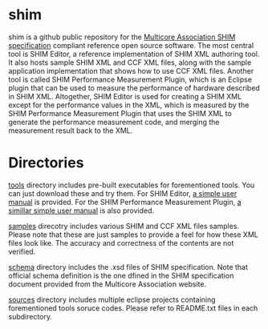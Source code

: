 # shim

shim is a github public repository for the [Multicore Association SHIM specification](http://www.multicore-association.org/workgroup/shim.php) compliant reference open source software. The most central tool is SHIM Editor, a reference implementation of SHIM XML authoring tool. It also hosts sample SHIM XML and CCF XML files, along with the sample application implementation that shows how to use CCF XML files. Another tool is called SHIM Performance Measurement Plugin, which is an Eclipse plugin that can be used to measure the performance of hardware described in SHIM XML. Altogether, SHIM Editor is used for creating a SHIM XML except for the performance values in the XML, which is measured by the SHIM Performance Measurement Plugin that uses the SHIM XML to generate the performance measurement code, and merging the measurement result back to the XML.

# Directories

[tools](https://github.com/openshim/shim/tree/master/tools) directory includes pre-built executables for forementioned tools. You can just download these and try them. For SHIM Editor, [a simple user manual](https://github.com/openshim/shim/blob/master/tools/shim-editor/docs/SHIMEditor_UsersManual.md) is provided. For the SHIM Performance Measurement Plugin,  [a simillar simple user manual](https://github.com/openshim/shim/tree/master/tools/shim_performance_measurement_plugin/doc) is also provided.

[samples](https://github.com/openshim/shim/tree/master/samples) direcotry includes various SHIM and CCF XML files samples. Please note that these are just samples to provide a feel for how these XML files look like. The accuracy and correctness of the contents are not verified.

[schema](https://github.com/openshim/shim/tree/master/schema) directory includes the .xsd files of SHIM specification. Note that official schema definition is the one dfined in the SHIM specification document provided from the Multicore Association website.

[sources](https://github.com/openshim/shim/tree/master/sources) directory includes multiple eclipse projects containing forementioned tools soruce codes. Please refer to README.txt files in each subdirectory.

